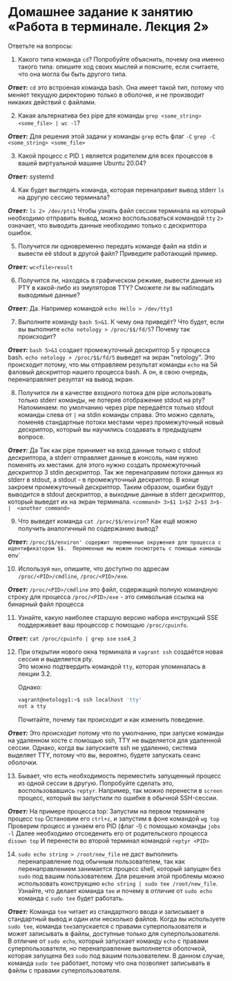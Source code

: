 # Домашнее задание к занятию «Работа в терминале. Лекция 2»

Ответьте на вопросы:

1. Какого типа команда `cd`? Попробуйте объяснить, почему она именно такого типа: опишите ход своих мыслей и поясните, если считаете, что она могла бы быть другого типа.

***Ответ:***
	`cd` это встроеная команда bash. Она имеет такой тип, потому что меняет текущую директорию только в оболочке, и не производит никаких действий с файлами. 

2. Какая альтернатива без pipe для команды `grep <some_string> <some_file> | wc -l`?  

***Ответ:***
	Для решения этой задачи у команды `grep` есть флаг `-C`
	`grep -C <some_string> <some_file>`

3. Какой процесс с PID `1` является родителем для всех процессов в вашей виртуальной машине Ubuntu 20.04?

***Ответ:***
	systemd

4. Как будет выглядеть команда, которая перенаправит вывод stderr `ls` на другую сессию терминала?

***Ответ:***
	`ls 2> /dev/pts1`
	Чтобы узнать файл сессии терминала на который необходимо отправить вывод, можно воспользоваться командой `tty`
	`2>` означает, что выводить данные необходимо только с дескриптора ошибок.

5. Получится ли одновременно передать команде файл на stdin и вывести её stdout в другой файл? Приведите работающий пример.

***Ответ:***
	`wc<file>result`	

6. Получится ли, находясь в графическом режиме, вывести данные из PTY в какой-либо из эмуляторов TTY? Сможете ли вы наблюдать выводимые данные?

***Ответ:***
	Да. Например командой `echo Hello > /dev/tty3` 	

7. Выполните команду `bash 5>&1`. К чему она приведёт? Что будет, если вы выполните `echo netology > /proc/$$/fd/5`? Почему так происходит?

***Ответ:***
	`bash 5>&1` создает промежуточный дескриптор 5 у процесса bash.
	`echo netology > /proc/$$/fd/5` выведет на экран "netology". Это происходит потому, что мы отправляем результат команды `echo` на 5й фаловый дескриптор нашего процесса bash. А он, в свою очередь, перенаправляет резултат на вывод экран.

8. Получится ли в качестве входного потока для pipe использовать только stderr команды, не потеряв отображение stdout на pty?  
	Напоминаем: по умолчанию через pipe передаётся только stdout команды слева от `|` на stdin команды справа.
	Это можно сделать, поменяв стандартные потоки местами через промежуточный новый дескриптор, который вы научились создавать в предыдущем вопросе.

***Ответ:***
	Да Так как pipe принимет на вход данные только с stdout дескриптора, а stderr отправляет данные в консоль, нам нужно поменять их местами. для этого нужно создать промежуточный дескриптор 3 stdin дескриптор. Так же перенаправим потоки данных из stderr в stdout, а stdout - в промежуточный дескриптор. В конце закроем промежуточный дескриптор. Таким образом, ошибки будут выводится в stdout дескриптор, а выходные данные в stderr дескриптор, который выведет их на экран терминала. 
	`<command> 3>$1 1>$2 2>$3 3>$- |  <another command>`

9. Что выведет команда `cat /proc/$$/environ`? Как ещё можно получить аналогичный по содержанию вывод?

***Ответ:***
	`/proc/$$/environ' содержит переменные окружения для процесса с идентификатором $$. 
	Переменные мы можем посмотреть с помощью команды `env`

10. Используя `man`, опишите, что доступно по адресам `/proc/<PID>/cmdline`, `/proc/<PID>/exe`.

***Ответ:***
	`/proc/<PID>/cmdline` это файл, содержащий полную командную строку для процесса <PID>
	`/proc/<PID>/exe` - это символьная ссылка на бинарный файл процесса <PID>

11. Узнайте, какую наиболее старшую версию набора инструкций SSE поддерживает ваш процессор с помощью `/proc/cpuinfo`.

***Ответ:***
	`cat /proc/cpuinfo | grep sse`
	`sse4_2`


12. При открытии нового окна терминала и `vagrant ssh` создаётся новая сессия и выделяется pty.  
	Это можно подтвердить командой `tty`, которая упоминалась в лекции 3.2.  
	
	Однако:

    ```bash
	vagrant@netology1:~$ ssh localhost 'tty'
	not a tty
    ```

	Почитайте, почему так происходит и как изменить поведение.

***Ответ:***
	Это происходит потому что по умолчанию, при запуске команды на удаленном хосте с помощью ssh, TTY не выделяется для удаленной сессии. Однако, когда вы запускаете ssh не удаленно, система выделяет TTY, потому что вы, вероятно, будете запускать сеанс оболочки.

13. Бывает, что есть необходимость переместить запущенный процесс из одной сессии в другую. Попробуйте сделать это, воспользовавшись `reptyr`. Например, так можно перенести в `screen` процесс, который вы запустили по ошибке в обычной SSH-сессии.

***Ответ:***
	На примере процесса top:
	Запустим на первом терминале процесс `top`
	Остановим его `ctrl+z`, и запустим в фоне командой `wg top`
	Проверим процесс и узнаем его PID (флаг -l) с помощью команды `jobs -l`
	Далее необходимо отсоеденить его от родительского процесса `disown top`
	И перенести во второй терминал командой `reptyr <PID>`

14. `sudo echo string > /root/new_file` не даст выполнить перенаправление под обычным пользователем, так как перенаправлением занимается процесс shell, который запущен без `sudo` под вашим пользователем. Для решения этой проблемы можно использовать конструкцию `echo string | sudo tee /root/new_file`. Узнайте, что делает команда `tee` и почему в отличие от `sudo echo` команда с `sudo tee` будет работать.

***Ответ:***
	Команда `tee` читает из стандартного ввода и записывает в стандартный вывод и один или несколько файлов. Когда вы используете `sudo tee`, команда `tee`запускается с правами суперпользователя и может записывать в файлы, доступные только для суперпользователя. В отличие от `sudo echo`, который запускает команду `echo` с правами суперпользователя, но перенаправление выполняется оболочкой, которая запущена без `sudo` под вашим пользователем. В данном случае, команда `sudo tee` работает, потому что она позволяет записывать в файлы с правами суперпользователя.
